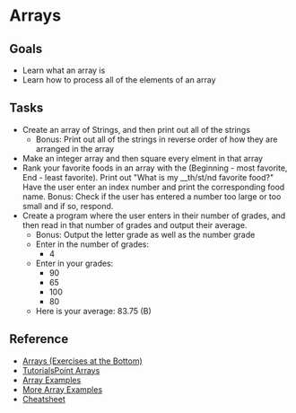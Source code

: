 # Arrays

## Goals

* Learn what an array is
* Learn how to process all of the elements of an array

## Tasks

* Create an array of Strings, and then print out all of the strings
  * Bonus: Print out all of the strings in reverse order of how they are arranged in the array
* Make an integer array and then square every elment in that array
* Rank your favorite foods in an array with the (Beginning - most favorite, End - least favorite). Print out "What is my __th/st/nd favorite food?" Have the user enter an index number and print the corresponding food name. Bonus: Check if the user has entered a number too large or too small and if so, respond.
* Create a program where the user enters in their number of grades, and then read in that number of grades and output their average.
  * Bonus: Output the letter grade as well as the number grade
  * Enter in the number of grades:
    * 4
  * Enter in your grades:
    * 90
    * 65
    * 100
    * 80
  * Here is your average: 83.75 (B)

## Reference

* [Arrays (Exercises at the Bottom)](https://introcs.cs.princeton.edu/java/14array/)
* [TutorialsPoint Arrays](https://www.tutorialspoint.com/java/java_arrays.htm)
* [Array Examples](https://www.learnjavaonline.org/en/Arrays)
* [More Array Examples](https://docs.oracle.com/javase/tutorial/java/nutsandbolts/arrays.html)
* [Cheatsheet](https://introcs.cs.princeton.edu/java/11cheatsheet/)